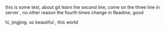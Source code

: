 this is some test, about git learn
the second line, come on
the three line in server , no other reason
the fourth times change in Readme, good

hi, jingjing. so beautiful , this world
